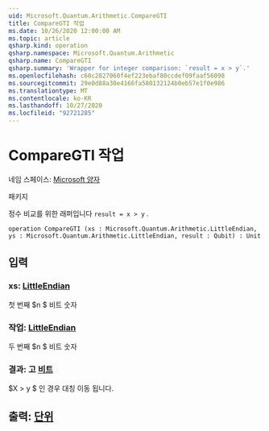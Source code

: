 ```yaml
---
uid: Microsoft.Quantum.Arithmetic.CompareGTI
title: CompareGTI 작업
ms.date: 10/26/2020 12:00:00 AM
ms.topic: article
qsharp.kind: operation
qsharp.namespace: Microsoft.Quantum.Arithmetic
qsharp.name: CompareGTI
qsharp.summary: 'Wrapper for integer comparison: `result = x > y`.'
ms.openlocfilehash: c60c2827060f4ef223ebaf80ccdef09faaf56098
ms.sourcegitcommit: 29e0d88a30e4166fa580132124b0eb57e1f0e986
ms.translationtype: MT
ms.contentlocale: ko-KR
ms.lasthandoff: 10/27/2020
ms.locfileid: "92721285"
---
```

# <a name="comparegti-operation"></a>CompareGTI 작업

네임 스페이스: [Microsoft 양자](xref:Microsoft.Quantum.Arithmetic)

패키지 [](https://nuget.org/packages/)


정수 비교를 위한 래퍼입니다 `result = x > y` .

```qsharp
operation CompareGTI (xs : Microsoft.Quantum.Arithmetic.LittleEndian, ys : Microsoft.Quantum.Arithmetic.LittleEndian, result : Qubit) : Unit
```


## <a name="input"></a>입력

### <a name="xs--littleendian"></a>xs: [LittleEndian](xref:Microsoft.Quantum.Arithmetic.LittleEndian)

첫 번째 $n $ 비트 숫자


### <a name="ys--littleendian"></a>작업: [LittleEndian](xref:Microsoft.Quantum.Arithmetic.LittleEndian)

두 번째 $n $ 비트 숫자


### <a name="result--qubit"></a>결과: 고 [비트](xref:microsoft.quantum.lang-ref.qubit)

$X > y $ 인 경우 대칭 이동 됩니다.



## <a name="output--unit"></a>출력: [단위](xref:microsoft.quantum.lang-ref.unit)

